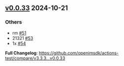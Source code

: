 ## [v0.0.33](https://github.com/openimsdk/actions-test/releases/tag/v0.0.33) 2024-10-21

### Others
* rm [#51](https://github.com/openimsdk/actions-test/pull/51)
* 21321 [#53](https://github.com/openimsdk/actions-test/pull/53)
* 1x [#54](https://github.com/openimsdk/actions-test/pull/54)

**Full Changelog**: https://github.com/openimsdk/actions-test/compare/v3.3.3...v0.0.33

